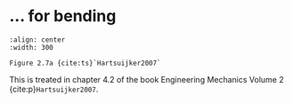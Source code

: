 ```{index} Strain diagram bending
```
# ... for bending

```{figure} ./bending_data/image.png
:align: center
:width: 300

Figure 2.7a {cite:ts}`Hartsuijker2007`
```


This is treated in chapter 4.2 of the book Engineering Mechanics Volume 2 {cite:p}`Hartsuijker2007`.